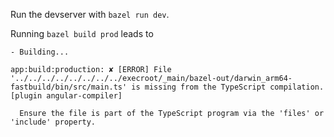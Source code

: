 Run the devserver with `bazel run dev`.

Running `bazel build prod` leads to

```
- Building...

app:build:production: ✘ [ERROR] File '../../../../../../../../execroot/_main/bazel-out/darwin_arm64-fastbuild/bin/src/main.ts' is missing from the TypeScript compilation. [plugin angular-compiler]

  Ensure the file is part of the TypeScript program via the 'files' or 'include' property.

```
